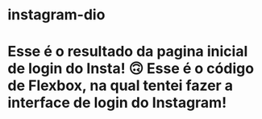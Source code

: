 # instagram-dio
# Esse é o resultado da pagina inicial de login do Insta! 🙃  Esse é o código de Flexbox, na qual tentei fazer a interface de login do Instagram! 
